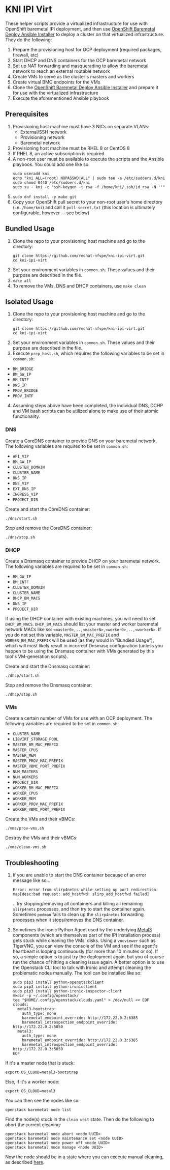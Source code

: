 # KNI IPI Virt

These helper scripts provide a virtualized infrastructure for use with OpenShift baremetal IPI deployment, and then use [OpenShift Baremetal Deploy Ansible Installer](https://github.com/openshift-kni/baremetal-deploy/tree/master/ansible-ipi-install) to deploy a cluster on that virtualized infrastructure.  They do the following:

1. Prepare the provisioning host for OCP deployment (required packages, firewall, etc)
2. Start DHCP and DNS containers for the OCP baremetal network
3. Set up NAT forwarding and masquerading to allow the baremetal network to reach an external routable network
4. Create VMs to serve as the cluster's masters and workers
5. Create virtual BMC endpoints for the VMs
6. Clone the [OpenShift Baremetal Deploy Ansible Installer](https://github.com/openshift-kni/baremetal-deploy/tree/master/ansible-ipi-install) and prepare it for use with the virtualized infrastructure
7. Execute the aforementioned Ansible playbook

## Prerequisites

1. Provisioning host machine must have 3 NICs on separate VLANs: 
   - External/SSH network
   - Provisioning network
   - Baremetal network
2. Provisioning host machine must be RHEL 8 or CentOS 8
3. If RHEL 8, an active subscription is required
4. A non-root user must be available to execute the scripts and the Ansible playbook.  You could add one like so:
    ```
    sudo useradd kni
    echo "kni ALL=(root) NOPASSWD:ALL" | sudo tee -a /etc/sudoers.d/kni
    sudo chmod 0440 /etc/sudoers.d/kni
    sudo su - kni -c "ssh-keygen -t rsa -f /home/kni/.ssh/id_rsa -N ''"
    ```
5. `sudo dnf install -y make git`
6. Copy your OpenShift pull secret to your non-root user's home directory (i.e. `/home/kni`) and call it `pull-secret.txt` (this location is ultimately configurable, however -- see below)

## Bundled Usage

1. Clone the repo to your provisioning host machine and go to the directory:
    ```
    git clone https://github.com/redhat-nfvpe/kni-ipi-virt.git
    cd kni-ipi-virt
    ```
2. Set your environment variables in `common.sh`.  These values and their purpose are described in the file.
3. `make all`
4. To remove the VMs, DNS and DHCP containers, use `make clean`

## Isolated Usage

1. Clone the repo to your provisioning host machine and go to the directory:
    ```
    git clone https://github.com/redhat-nfvpe/kni-ipi-virt.git
    cd kni-ipi-virt
    ```
2. Set your environment variables in `common.sh`.  These values and their purpose are described in the file.
3. Execute `prep_host.sh`, which requires the following variables to be set in `common.sh`:

- `BM_BRIDGE`
- `BM_GW_IP`
- `BM_INTF`
- `DNS_IP`
- `PROV_BRIDGE`
- `PROV_INTF`

4. Assuming steps above have been completed, the individual DNS, DCHP and VM bash scripts can be utilized alone to make use of their atomic functionality.

### DNS

Create a CoreDNS container to provide DNS on your baremetal network.  The following variables are required to be set in `common.sh`:

- `API_VIP`
- `BM_GW_IP`
- `CLUSTER_DOMAIN`
- `CLUSTER_NAME`
- `DNS_IP`
- `DNS_VIP`
- `EXT_DNS_IP`
- `INGRESS_VIP`
- `PROJECT_DIR`

Create and start the CoreDNS container:

`./dns/start.sh`

Stop and remove the CoreDNS container:

`./dns/stop.sh`

### DHCP

Create a Dnsmasq container to provide DHCP on your baremetal network.  The following variables are required to be set in `common.sh`:

- `BM_GW_IP`
- `BM_INTF`
- `CLUSTER_DOMAIN`
- `CLUSTER_NAME`
- `DHCP_BM_MACS`
- `DNS_IP`
- `PROJECT_DIR`

If using the DHCP container with existing machines, you will need to set `DHCP_BM_MACS`.  `DHCP_BM_MACS` should list your master and worker baremetal network MACs like so: `<master0>,..,<masterN>,<worker0>,..,<workerN>`.  If you do not set this variable, `MASTER_BM_MAC_PREFIX` and `WORKER_BM_MAC_PREFIX` will be used (as they would in "Bundled Usage"), which will most likely result in incorrect Dnsmasq configuration (unless you happen to be using the Dnsmasq container with VMs generated by this tool's VM-generation scripts).

Create and start the Dnsmasq container:

`./dhcp/start.sh`

Stop and remove the Dnsmasq container:

`./dhcp/stop.sh`

### VMs

Create a certain number of VMs for use with an OCP deployment.  The following variables are required to be set in `common.sh`:

- `CLUSTER_NAME`
- `LIBVIRT_STORAGE_POOL`
- `MASTER_BM_MAC_PREFIX`
- `MASTER_CPUS`
- `MASTER_MEM`
- `MASTER_PROV_MAC_PREFIX`
- `MASTER_VBMC_PORT_PREFIX`
- `NUM_MASTERS`
- `NUM_WORKERS`
- `PROJECT_DIR`
- `WORKER_BM_MAC_PREFIX`
- `WORKER_CPUS`
- `WORKER_MEM`
- `WORKER_PROV_MAC_PREFIX`
- `WORKER_VBMC_PORT_PREFIX`

Create the VMs and their vBMCs:

`./vms/prov-vms.sh`

Destroy the VMs and their vBMCs:

`./vms/clean-vms.sh`

## Troubleshooting

1. If you are unable to start the DNS container because of an error message like so...
   
   `Error: error from slirp4netns while setting up port redirection: map[desc:bad request: add_hostfwd: slirp_add_hostfwd failed]`

   ...try stopping/removing all containers and killing all remaining `slirp4nets` processes, and then try to start the container again.  Sometimes `podman` fails to clean up the `slirp4netns` forwarding processes when it stops/removes the DNS container. 

2. Sometimes the Ironic Python Agent used by the underlying [Metal3](https://github.com/metal3-io) components (which are themselves part of the IPI installation process) gets stuck while cleaning the VMs' disks.  Using a `vncviewer` such as TigerVNC, you can view the console of the VM and see if the agent's heartbeart is looping continuously (for more than 10 minutes or so).  If so, a simple option is to just try the deployment again, but you of course run the chance of hitting a cleaning issue again.  A better option is to use the Openstack CLI tool to talk with Ironic and attempt cleaning the problematic nodes manually.  The tool can be installed like so:
   
   ```
   sudo pip3 install python-openstackclient
   sudo pip3 install python-ironicclient
   sudo pip3 install python-ironic-inspector-client
   mkdir -p ~/.config/openstack/
   tee "$HOME/.config/openstack/clouds.yaml" > /dev/null << EOF
   clouds:
     metal3-bootstrap:
       auth_type: none
       baremetal_endpoint_override: http://172.22.0.2:6385  
       baremetal_introspection_endpoint_override: http://172.22.0.2:5050
     metal3:                                                            
       auth_type: none                                                  
       baremetal_endpoint_override: http://172.22.0.3:6385              
       baremetal_introspection_endpoint_override: http://172.22.0.3:5050
   EOF
   ```

  If it's a master node that is stuck:

   `export OS_CLOUD=metal3-bootstrap`

   Else, if it's a worker node:

   `export OS_CLOUD=metal3`

   You can then see the nodes like so:

   `openstack baremetal node list`

   Find the node(s) stuck in the `clean wait` state.  Then do the following to abort the current cleaning:

   ```
   openstack baremetal node abort <node UUID>
   openstack baremetal node maintenance set <node UUID>
   openstack baremetal node power off <node UUID>
   openstack baremetal node manage <node UUID>
   ```

   Now the node should be in a state where you can execute manual cleaning, as described [here](https://docs.openstack.org/ironic/queens/admin/cleaning.html#starting-manual-cleaning-via-openstack-baremetal-cli).
